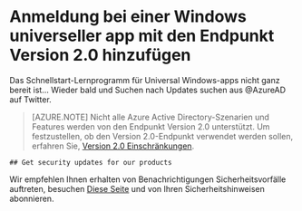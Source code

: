 <properties
    pageTitle="Universeller Azure AD-Version 2.0 Windows-App | Microsoft Azure"
    description="So erstellen Sie eine Universal Windows-app, die Benutzer, die mit beide persönliche Microsoft Account anmeldet und geschäftlichen oder schulnotizbücher Konten."
    services="active-directory"
    documentationCenter=""
    authors="dstrockis"
    manager="mbaldwin"
    editor=""/>

<tags
    ms.service="active-directory"
    ms.workload="identity"
    ms.topic="article"
    ms.tgt_pltfrm="mobile-windows-store"
    ms.devlang="dotnet"
    ms.date="02/20/2016"
    ms.author="dastrock"/>

  # <a name="add-sign-in-to-a-windows-universal-app-using-the-v20-endpoint"></a>Anmeldung bei einer Windows universeller app mit den Endpunkt Version 2.0 hinzufügen
  Das Schnellstart-Lernprogramm für Universal Windows-apps nicht ganz bereit ist... Wieder bald und Suchen nach Updates suchen aus @AzureAD auf Twitter.

> [AZURE.NOTE]
    Nicht alle Azure Active Directory-Szenarien und Features werden von den Endpunkt Version 2.0 unterstützt.  Um festzustellen, ob den Version 2.0-Endpunkt verwendet werden sollen, erfahren Sie, [Version 2.0 Einschränkungen](active-directory-v2-limitations.md).
    
    ## Get security updates for our products

Wir empfehlen Ihnen erhalten von Benachrichtigungen Sicherheitsvorfälle auftreten, besuchen [Diese Seite](https://technet.microsoft.com/security/dd252948) und von Ihren Sicherheitshinweisen abonnieren.